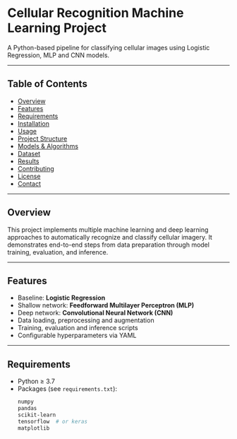 # Cellular Recognition Machine Learning Project

A Python-based pipeline for classifying cellular images using Logistic Regression, MLP and CNN models.

---

## Table of Contents

- [Overview](#overview)  
- [Features](#features)  
- [Requirements](#requirements)  
- [Installation](#installation)  
- [Usage](#usage)  
- [Project Structure](#project-structure)  
- [Models & Algorithms](#models--algorithms)  
- [Dataset](#dataset)  
- [Results](#results)  
- [Contributing](#contributing)  
- [License](#license)  
- [Contact](#contact)  

---

## Overview

This project implements multiple machine learning and deep learning approaches to automatically recognize and classify cellular imagery. It demonstrates end-to-end steps from data preparation through model training, evaluation, and inference.

---

## Features

- Baseline: **Logistic Regression**  
- Shallow network: **Feedforward Multilayer Perceptron (MLP)**  
- Deep network: **Convolutional Neural Network (CNN)**  
- Data loading, preprocessing and augmentation  
- Training, evaluation and inference scripts  
- Configurable hyperparameters via YAML  

---

## Requirements

- Python ≥ 3.7  
- Packages (see `requirements.txt`):  
  ```bash
  numpy
  pandas
  scikit-learn
  tensorflow  # or keras
  matplotlib
